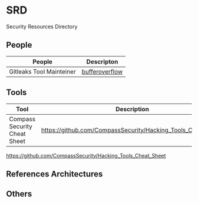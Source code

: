 # SRD
Security Resources Directory

## People

|People|Descripton|
|---|---|
|Gitleaks Tool Mainteiner|[bufferoverflow](https://github.com/bufferoverflow)|

## Tools
|Tool|Description|
|---|---|
|Compass Security Cheat Sheet | https://github.com/CompassSecurity/Hacking_Tools_Cheat_Sheet|

https://github.com/CompassSecurity/Hacking_Tools_Cheat_Sheet

## References Architectures

## Others 

